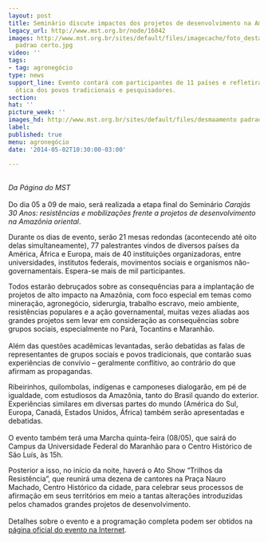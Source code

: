 ```yaml
---
layout: post
title: Seminário discute impactos dos projetos de desenvolvimento na Amazônia
legacy_url: http://www.mst.org.br/node/16042
images: http://www.mst.org.br/sites/default/files/imagecache/foto_destaque/desmaamento
  padrao certo.jpg
video: ''
tags:
- tag: agronegócio
type: news
support_line: Evento contará com participantes de 11 países e refletirá a área pela
  ótica dos povos tradicionais e pesquisadores.
section: 
hat: ''
picture_week: ''
images_hd: http://www.mst.org.br/sites/default/files/desmaamento padrao certo.jpg
label: 
published: true
menu: agronegócio
date: '2014-05-02T10:30:00-03:00'

---
```

<p><em><br>Da Página do MST</em><br><br>Do dia 05 a 09 de maio, será realizada a etapa final do Seminário <em>Carajás 30 Anos: resistências e mobilizações frente a projetos de desenvolvimento na Amazônia oriental</em>.</p><p>Durante os dias de evento, serão 21 mesas redondas (acontecendo até oito delas simultaneamente), 77 palestrantes vindos de diversos países da América, África e Europa, mais de 40 instituições organizadoras, entre universidades, institutos federais, movimentos sociais e organismos não-governamentais. Espera-se mais de mil participantes.</p><p>Todos estarão debruçados sobre as consequências para a implantação de projetos de alto impacto na Amazônia, com foco especial em temas como mineração, agronegócio, siderurgia, trabalho escravo, meio ambiente, resistências populares e a ação governamental, muitas vezes aliadas aos grandes projetos sem levar em consideração as consequências sobre grupos sociais, especialmente no Pará, Tocantins e Maranhão.<br><br>Além das questões acadêmicas levantadas, serão debatidas as falas de representantes de grupos sociais e povos tradicionais, que contarão suas experiências de convívio – geralmente conflitivo, ao contrário do que afirmam as propagandas.</p><p>Ribeirinhos, quilombolas, indígenas e camponeses dialogarão, em pé de igualdade, com estudiosos da Amazônia, tanto do Brasil quando do exterior. Experiências similares em diversas partes do mundo (América do Sul, Europa, Canadá, Estados Unidos, África) também serão apresentadas e debatidas.<br><br>O evento também terá uma Marcha quinta-feira (08/05), que sairá do Campus da Universidade Federal do Maranhão para o Centro Histórico de São Luís, às 15h.</p><p>Posterior a isso, no início da noite, haverá o Ato Show “Trilhos da Resistência”, que reunirá uma dezena de cantores na Praça Nauro Machado, Centro Histórico da cidade, para celebrar seus processos de afirmação em seus territórios em meio a tantas alterações introduzidas pelos chamados grandes projetos de desenvolvimento.<br><br>Detalhes sobre o evento e a programação completa podem ser obtidos na <a href="http:// www.seminariocarajas30anos.org">página oficial </a><a href="http:// www.seminariocarajas30anos.org">do evento na Internet</a>.</p>
